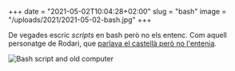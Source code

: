 +++
date = "2021-05-02T10:04:28+02:00"
slug = "bash"
image = "/uploads/2021/2021-05-02-bash.jpg"
+++

De vegades escric *scripts* en bash però no els entenc. Com aquell personatge de Rodari, que [parlava el castellà però no l'entenia](/2015/01/23/parlar-sense-entendre.html).

<img src="/uploads/2021/2021-05-02-bash.jpg" alt="Bash script and old computer">